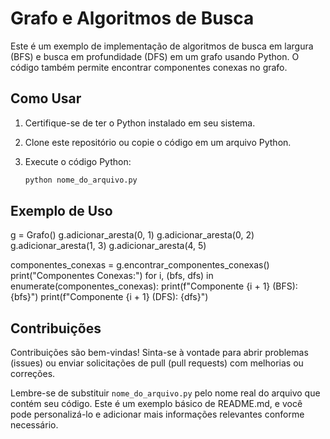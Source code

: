 # Grafo e Algoritmos de Busca

Este é um exemplo de implementação de algoritmos de busca em largura (BFS) e busca em profundidade (DFS) em um grafo usando Python. O código também permite encontrar componentes conexas no grafo.

## Como Usar

1. Certifique-se de ter o Python instalado em seu sistema.

2. Clone este repositório ou copie o código em um arquivo Python.

3. Execute o código Python:

   ```bash
   python nome_do_arquivo.py


 ##  Exemplo de Uso
g = Grafo()
g.adicionar_aresta(0, 1)
g.adicionar_aresta(0, 2)
g.adicionar_aresta(1, 3)
g.adicionar_aresta(4, 5)

componentes_conexas = g.encontrar_componentes_conexas()
print("Componentes Conexas:")
for i, (bfs, dfs) in enumerate(componentes_conexas):
    print(f"Componente {i + 1} (BFS): {bfs}")
    print(f"Componente {i + 1} (DFS): {dfs}")
    
 ##  Contribuições
Contribuições são bem-vindas! Sinta-se à vontade para abrir problemas (issues) ou enviar solicitações de pull (pull requests) com melhorias ou correções.

Lembre-se de substituir `nome_do_arquivo.py` pelo nome real do arquivo que contém seu código. Este é um exemplo básico de README.md, e você pode personalizá-lo
e adicionar mais informações relevantes conforme necessário.

  

